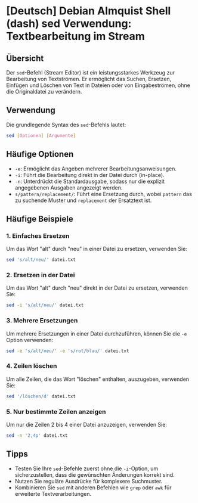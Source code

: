 # [Deutsch] Debian Almquist Shell (dash) sed Verwendung: Textbearbeitung im Stream

## Übersicht
Der `sed`-Befehl (Stream Editor) ist ein leistungsstarkes Werkzeug zur Bearbeitung von Textströmen. Er ermöglicht das Suchen, Ersetzen, Einfügen und Löschen von Text in Dateien oder von Eingabeströmen, ohne die Originaldatei zu verändern.

## Verwendung
Die grundlegende Syntax des `sed`-Befehls lautet:

```bash
sed [Optionen] [Argumente]
```

## Häufige Optionen
- `-e`: Ermöglicht das Angeben mehrerer Bearbeitungsanweisungen.
- `-i`: Führt die Bearbeitung direkt in der Datei durch (in-place).
- `-n`: Unterdrückt die Standardausgabe, sodass nur die explizit angegebenen Ausgaben angezeigt werden.
- `s/pattern/replacement/`: Führt eine Ersetzung durch, wobei `pattern` das zu suchende Muster und `replacement` der Ersatztext ist.

## Häufige Beispiele

### 1. Einfaches Ersetzen
Um das Wort "alt" durch "neu" in einer Datei zu ersetzen, verwenden Sie:

```bash
sed 's/alt/neu/' datei.txt
```

### 2. Ersetzen in der Datei
Um das Wort "alt" durch "neu" direkt in der Datei zu ersetzen, verwenden Sie:

```bash
sed -i 's/alt/neu/' datei.txt
```

### 3. Mehrere Ersetzungen
Um mehrere Ersetzungen in einer Datei durchzuführen, können Sie die `-e` Option verwenden:

```bash
sed -e 's/alt/neu/' -e 's/rot/blau/' datei.txt
```

### 4. Zeilen löschen
Um alle Zeilen, die das Wort "löschen" enthalten, auszugeben, verwenden Sie:

```bash
sed '/löschen/d' datei.txt
```

### 5. Nur bestimmte Zeilen anzeigen
Um nur die Zeilen 2 bis 4 einer Datei anzuzeigen, verwenden Sie:

```bash
sed -n '2,4p' datei.txt
```

## Tipps
- Testen Sie Ihre `sed`-Befehle zuerst ohne die `-i`-Option, um sicherzustellen, dass die gewünschten Änderungen korrekt sind.
- Nutzen Sie reguläre Ausdrücke für komplexere Suchmuster.
- Kombinieren Sie `sed` mit anderen Befehlen wie `grep` oder `awk` für erweiterte Textverarbeitungen.